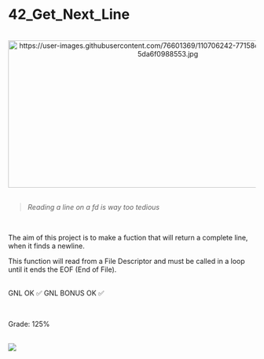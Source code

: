 # 42_Get_Next_Line

<div align="center"><br>
  <img src="https://user-images.githubusercontent.com/76601369/110706242-77158d00-81ef-11eb-8085-5da6f0988553.jpg" alt="https://user-images.githubusercontent.com/76601369/110706242-77158d00-81ef-11eb-8085-5da6f0988553.jpg" width="650" height="300">
</div>
</br>

> *Reading a line on a fd is way too tedious*
</br>
<p> The aim of this project is to make a fuction that will return a complete line, when it finds a newline.</br>
<p> This function will read from a File Descriptor and must be called in a loop until it ends the EOF (End of File).
</br>
</br>
<p> GNL OK ✅ GNL BONUS OK ✅</p>
</br>
<p> Grade: 125% </p>
<div style="display: inline"><br>
   <img src="https://cdn.discordapp.com/attachments/461563270411714561/909915854735560744/Image_11-15-21_at_9.10_PM.jpeg" class="transparent shrinkToFit">
</div>
